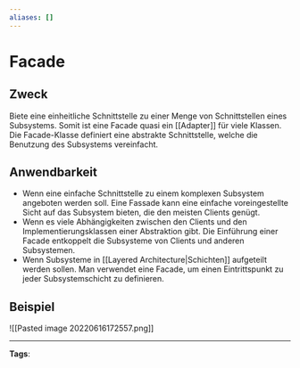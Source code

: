 ```yaml
---
aliases: []
---
```


# Facade

## Zweck

Biete eine einheitliche Schnittstelle zu einer Menge von Schnittstellen eines Subsystems. Somit ist eine Facade quasi ein [[Adapter]] für viele Klassen.
Die Facade-Klasse definiert eine abstrakte Schnittstelle, welche die Benutzung des Subsystems vereinfacht.

## Anwendbarkeit

- Wenn eine einfache Schnittstelle zu einem komplexen Subsystem angeboten werden soll. Eine Fassade kann eine einfache voreingestellte Sicht auf das Subsystem bieten, die den meisten Clients genügt.
- Wenn es viele Abhängigkeiten zwischen den Clients und den Implementierungsklassen einer Abstraktion gibt. Die Einführung einer Facade entkoppelt die Subsysteme von Clients und anderen Subsystemen.
- Wenn Subsysteme in [[Layered Architecture|Schichten]] aufgeteilt werden sollen. Man verwendet eine Facade, um einen Eintrittspunkt zu jeder Subsystemschicht zu definieren.

## Beispiel

![[Pasted image 20220616172557.png]]

---

**Tags**:
